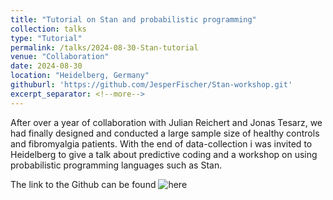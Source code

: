 ```yaml
---
title: "Tutorial on Stan and probabilistic programming"
collection: talks
type: "Tutorial"
permalink: /talks/2024-08-30-Stan-tutorial
venue: "Collaboration"
date: 2024-08-30
location: "Heidelberg, Germany"
githuburl: 'https://github.com/JesperFischer/Stan-workshop.git'
excerpt_separator: <!--more-->
---
```


<!--more-->

After over a year of collaboration with Julian Reichert and Jonas Tesarz, we had finally designed and conducted a large sample size of healthy controls and fibromyalgia patients. 
With the end of data-collection i was invited to Heidelberg to give a talk about predictive coding and a workshop on using probabilistic programming languages such as Stan. 

The link to the Github can be found ![here](https://github.com/JesperFischer/Stan-workshop.git)